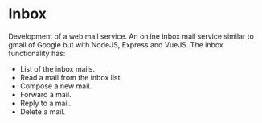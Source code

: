 # Inbox
Development of a web mail service. An  online inbox mail service similar to gmail of Google but with NodeJS, Express and VueJS.
The inbox functionality has:
  - List of the inbox mails.
  - Read a mail from the inbox list.
  - Compose a new mail.
  - Forward a mail.
  - Reply to a mail.
  - Delete a mail.
